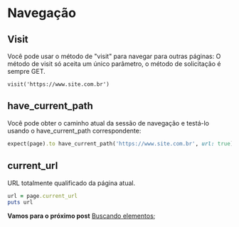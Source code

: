 # Navegação

## Visit
Você pode usar o método de "visit" para navegar para outras páginas:
O método de visit só aceita um único parâmetro, o método de solicitação é sempre GET.

```
visit('https://www.site.com.br')
```

## have_current_path

Você pode obter o caminho atual da sessão de navegação e testá-lo usando o have_current_path correspondente:

```ruby
expect(page).to have_current_path('https://www.site.com.br', url: true)
```

## current_url
URL totalmente qualificado da página atual.

```ruby
url = page.current_url
puts url
```

**Vamos para o próximo post** [Buscando elementos](https://github.com/amaxsilva/Automacao_Ruby/blob/master/tests/Capybara/05-buscando_elementos.md);
